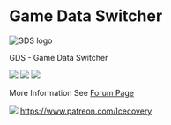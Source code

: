 # Game Data Switcher

![GDS logo][1]

GDS - Game Data Switcher

![][2]
![][3]
![][4]

More Information See [Forum Page][5]

![][6] https://www.patreon.com/Icecovery


  [1]: https://i.imgur.com/CmQ2Zd4.png
  [2]: https://img.shields.io/badge/Windows-Available-blue.svg?style=flat-square
  [3]: https://img.shields.io/badge/Version-1.0.1-orange.svg?style=flat-square
  [4]: https://img.shields.io/badge/KSP_Version-ALL-green.svg?style=flat-square
  [5]: https://forum.kerbalspaceprogram.com/index.php?/topic/170323-*
  [6]: https://img.shields.io/badge/Donate-Patreon-red.svg?style=flat-square
